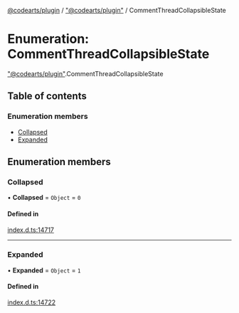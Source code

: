 [@codearts/plugin](../README.md) / ["@codearts/plugin"](../modules/_codearts_plugin_.md) / CommentThreadCollapsibleState

# Enumeration: CommentThreadCollapsibleState

["@codearts/plugin"](../modules/_codearts_plugin_.md).CommentThreadCollapsibleState

## Table of contents

### Enumeration members

- [Collapsed](codearts_plugin_.CommentThreadCollapsibleState.md#collapsed)
- [Expanded](codearts_plugin_.CommentThreadCollapsibleState.md#expanded)

## Enumeration members

### Collapsed

• **Collapsed** = `Object` = `0`

#### Defined in

[index.d.ts:14717](https://github.com/huaweicloud/cloudide-plugin-api/blob/a4193a8/index.d.ts#L14717)

___

### Expanded

• **Expanded** = `Object` = `1`

#### Defined in

[index.d.ts:14722](https://github.com/huaweicloud/cloudide-plugin-api/blob/a4193a8/index.d.ts#L14722)
